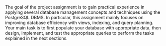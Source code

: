 The goal of the project assignment is to gain practical experience in applying several database management concepts and techniques using the PostgreSQL DBMS.
In particular, this assignment mainly focuses on improving database efficiency with views, indexing, and query planning.
Your main task is to first populate your database with appropriate data, then design, implement, and test the appropriate queries to perform the tasks explained in the next sections.
